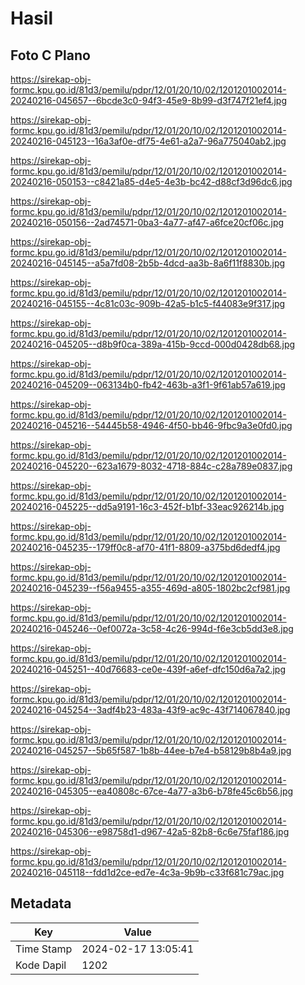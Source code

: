 # Hasil

## Foto C Plano

https://sirekap-obj-formc.kpu.go.id/81d3/pemilu/pdpr/12/01/20/10/02/1201201002014-20240216-045657--6bcde3c0-94f3-45e9-8b99-d3f747f21ef4.jpg

https://sirekap-obj-formc.kpu.go.id/81d3/pemilu/pdpr/12/01/20/10/02/1201201002014-20240216-045123--16a3af0e-df75-4e61-a2a7-96a775040ab2.jpg

https://sirekap-obj-formc.kpu.go.id/81d3/pemilu/pdpr/12/01/20/10/02/1201201002014-20240216-050153--c8421a85-d4e5-4e3b-bc42-d88cf3d96dc6.jpg

https://sirekap-obj-formc.kpu.go.id/81d3/pemilu/pdpr/12/01/20/10/02/1201201002014-20240216-050156--2ad74571-0ba3-4a77-af47-a6fce20cf06c.jpg

https://sirekap-obj-formc.kpu.go.id/81d3/pemilu/pdpr/12/01/20/10/02/1201201002014-20240216-045145--a5a7fd08-2b5b-4dcd-aa3b-8a6f11f8830b.jpg

https://sirekap-obj-formc.kpu.go.id/81d3/pemilu/pdpr/12/01/20/10/02/1201201002014-20240216-045155--4c81c03c-909b-42a5-b1c5-f44083e9f317.jpg

https://sirekap-obj-formc.kpu.go.id/81d3/pemilu/pdpr/12/01/20/10/02/1201201002014-20240216-045205--d8b9f0ca-389a-415b-9ccd-000d0428db68.jpg

https://sirekap-obj-formc.kpu.go.id/81d3/pemilu/pdpr/12/01/20/10/02/1201201002014-20240216-045209--063134b0-fb42-463b-a3f1-9f61ab57a619.jpg

https://sirekap-obj-formc.kpu.go.id/81d3/pemilu/pdpr/12/01/20/10/02/1201201002014-20240216-045216--54445b58-4946-4f50-bb46-9fbc9a3e0fd0.jpg

https://sirekap-obj-formc.kpu.go.id/81d3/pemilu/pdpr/12/01/20/10/02/1201201002014-20240216-045220--623a1679-8032-4718-884c-c28a789e0837.jpg

https://sirekap-obj-formc.kpu.go.id/81d3/pemilu/pdpr/12/01/20/10/02/1201201002014-20240216-045225--dd5a9191-16c3-452f-b1bf-33eac926214b.jpg

https://sirekap-obj-formc.kpu.go.id/81d3/pemilu/pdpr/12/01/20/10/02/1201201002014-20240216-045235--179ff0c8-af70-41f1-8809-a375bd6dedf4.jpg

https://sirekap-obj-formc.kpu.go.id/81d3/pemilu/pdpr/12/01/20/10/02/1201201002014-20240216-045239--f56a9455-a355-469d-a805-1802bc2cf981.jpg

https://sirekap-obj-formc.kpu.go.id/81d3/pemilu/pdpr/12/01/20/10/02/1201201002014-20240216-045246--0ef0072a-3c58-4c26-994d-f6e3cb5dd3e8.jpg

https://sirekap-obj-formc.kpu.go.id/81d3/pemilu/pdpr/12/01/20/10/02/1201201002014-20240216-045251--40d76683-ce0e-439f-a6ef-dfc150d6a7a2.jpg

https://sirekap-obj-formc.kpu.go.id/81d3/pemilu/pdpr/12/01/20/10/02/1201201002014-20240216-045254--3adf4b23-483a-43f9-ac9c-43f714067840.jpg

https://sirekap-obj-formc.kpu.go.id/81d3/pemilu/pdpr/12/01/20/10/02/1201201002014-20240216-045257--5b65f587-1b8b-44ee-b7e4-b58129b8b4a9.jpg

https://sirekap-obj-formc.kpu.go.id/81d3/pemilu/pdpr/12/01/20/10/02/1201201002014-20240216-045305--ea40808c-67ce-4a77-a3b6-b78fe45c6b56.jpg

https://sirekap-obj-formc.kpu.go.id/81d3/pemilu/pdpr/12/01/20/10/02/1201201002014-20240216-045306--e98758d1-d967-42a5-82b8-6c6e75faf186.jpg

https://sirekap-obj-formc.kpu.go.id/81d3/pemilu/pdpr/12/01/20/10/02/1201201002014-20240216-045118--fdd1d2ce-ed7e-4c3a-9b9b-c33f681c79ac.jpg


## Metadata

| Key        | Value               |
| ---------- | ------------------- |
| Time Stamp | 2024-02-17 13:05:41 |
| Kode Dapil | 1202                |



